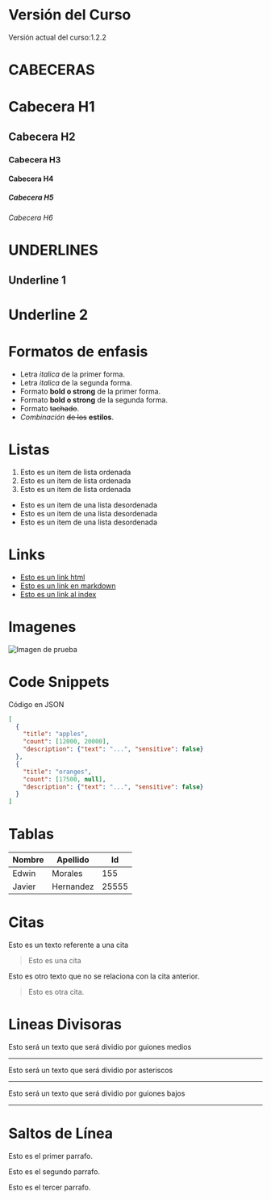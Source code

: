 # Versión del Curso
Versión actual del curso:1.2.2

# CABECERAS
# Cabecera H1
## Cabecera H2
### Cabecera H3
#### Cabecera H4
##### Cabecera H5
###### Cabecera H6


# UNDERLINES
Underline 1
------------

Underline 2
===========

# Formatos de enfasis
- Letra *italica* de la primer forma.
- Letra _italica_ de la segunda forma.
- Formato **bold o strong** de la primer forma.
- Formato __bold o strong__ de la segunda forma.
- Formato ~~tachado~~.
- *Combinación* ~~de los~~ **estilos**.

# Listas
1. Esto es un item de lista ordenada  
2. Esto es un item de lista ordenada
3. Esto es un item de lista ordenada

- Esto es un item de una lista desordenada
- Esto es un item de una lista desordenada
- Esto es un item de una lista desordenada

# Links
- <a href="https://www.youtube.com/">Esto es un link html</a>
- [Esto es un link en markdown](https://www.youtube.com/)
- [Esto es un link al index](index.html)

# Imagenes
![Imagen de prueba](https://s1.1zoom.me/big0/278/Skulls_Gothic_Fantasy_Dress_554441_1280x917.jpg)

# Code Snippets
Código en JSON
```JSON
[
  {
    "title": "apples",
    "count": [12000, 20000],
    "description": {"text": "...", "sensitive": false}
  },
  {
    "title": "oranges",
    "count": [17500, null],
    "description": {"text": "...", "sensitive": false}
  }
]

```
# Tablas
| Nombre | Apellido | Id |
| ------ | -------- | -- |
| Edwin  | Morales  | 155|
| Javier | Hernandez| 25555|

# Citas
Esto es un texto referente a una cita
> Esto es una cita

Esto es otro texto que no se relaciona con la cita anterior.
> Esto es otra cita.

# Lineas Divisoras
Esto será un texto que será dividio por guiones medios

---
Esto será un texto que será dividio por asteriscos

***
Esto será un texto que será dividio por guiones bajos

___

# Saltos de Línea
Esto es el primer parrafo.

Esto es el segundo parrafo.

Esto es el tercer parrafo.